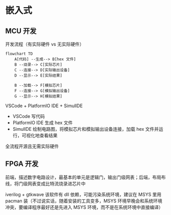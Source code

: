 # 嵌入式

## MCU 开发

开发流程（有实际硬件 vs 无实际硬件）

```mermaid
flowchart TD
    A[代码] --生成--> B[hex 文件]
    B --烧录--> C[实际芯片]
    C --连接--> D[实际输出设备]
    D --显示--> E[实际结果]

    B --加载--> F[模拟芯片]
    F --连接--> G[模拟输出设备]
    G --显示--> H[模拟结果]
```

VSCode + PlatformIO IDE + SimulIDE

- VSCode 写代码
- PlatformIO IDE 生成 hex 文件
- SimulIDE 绘制电路图，将模拟芯片和模拟输出设备连接，加载 hex 文件并运行，可视化地查看结果

全流程开源且无需实际硬件

## FPGA 开发

前端，描述数字电路设计，最基本的单元是逻辑门，输出门级网表；后端，布局布线，将门级网表变成比特流烧录进芯片中

iverilog + gtkwave 该软件有 dll 依赖，可能污染系统环境，建议在 MSYS 里用 pacman 装（不过说实话，随着安装的工具变多，MSYS 环境早晚会和系统环境冲突，要编译程序最好还是先进入 MSYS 环境，而不是在系统环境中直接编译）
